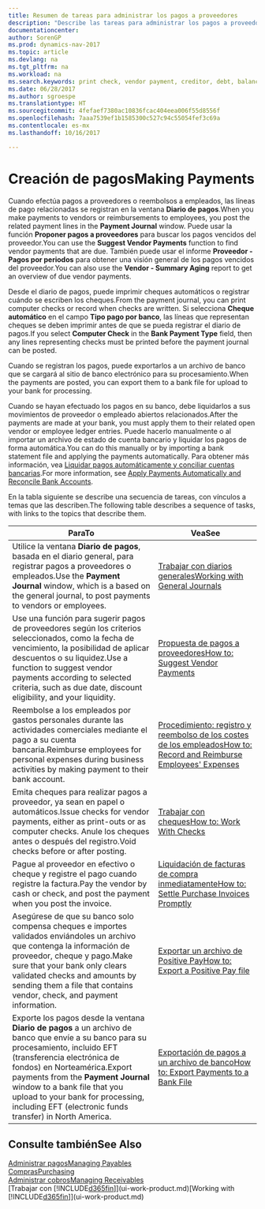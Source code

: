 ```yaml
---
title: Resumen de tareas para administrar los pagos a proveedores
description: "Describe las tareas para administrar los pagos a proveedores o acreedores, incluido el registro de líneas de pago y la obtención de un resumen del saldo vencido."
documentationcenter: 
author: SorenGP
ms.prod: dynamics-nav-2017
ms.topic: article
ms.devlang: na
ms.tgt_pltfrm: na
ms.workload: na
ms.search.keywords: print check, vendor payment, creditor, debt, balance due, AP
ms.date: 06/28/2017
ms.author: sgroespe
ms.translationtype: HT
ms.sourcegitcommit: 4fefaef7380ac10836fcac404eea006f55d8556f
ms.openlocfilehash: 7aaa7539ef1b1585300c527c94c55054fef3c69a
ms.contentlocale: es-mx
ms.lasthandoff: 10/16/2017

---
```

# <a name="making-payments"></a><span data-ttu-id="cd926-103">Creación de pagos</span><span class="sxs-lookup"><span data-stu-id="cd926-103">Making Payments</span></span>
<span data-ttu-id="cd926-104">Cuando efectúa pagos a proveedores o reembolsos a empleados, las líneas de pago relacionadas se registran en la ventana **Diario de pagos**.</span><span class="sxs-lookup"><span data-stu-id="cd926-104">When you make payments to vendors or reimbursements to employees, you post the related payment lines in the **Payment Journal** window.</span></span> <span data-ttu-id="cd926-105">Puede usar la función **Proponer pagos a proveedores** para buscar los pagos vencidos del proveedor.</span><span class="sxs-lookup"><span data-stu-id="cd926-105">You can use the **Suggest Vendor Payments** function to find vendor payments that are due.</span></span> <span data-ttu-id="cd926-106">También puede usar el informe **Proveedor - Pagos por periodos** para obtener una visión general de los pagos vencidos del proveedor.</span><span class="sxs-lookup"><span data-stu-id="cd926-106">You can also use the **Vendor - Summary Aging** report to get an overview of due vendor payments.</span></span>

<span data-ttu-id="cd926-107">Desde el diario de pagos, puede imprimir cheques automáticos o registrar cuándo se escriben los cheques.</span><span class="sxs-lookup"><span data-stu-id="cd926-107">From the payment journal, you can print computer checks or record when checks are written.</span></span> <span data-ttu-id="cd926-108">Si selecciona **Cheque automático** en el campo **Tipo pago por banco**, las líneas que representan cheques se deben imprimir antes de que se pueda registrar el diario de pagos.</span><span class="sxs-lookup"><span data-stu-id="cd926-108">If you select **Computer Check** in the **Bank Payment Type** field, then any lines representing checks must be printed before the payment journal can be posted.</span></span>

<span data-ttu-id="cd926-109">Cuando se registran los pagos, puede exportarlos a un archivo de banco que se cargará al sitio de banco electrónico para su procesamiento.</span><span class="sxs-lookup"><span data-stu-id="cd926-109">When the payments are posted, you can export them to a bank file for upload to your bank for processing.</span></span>

<span data-ttu-id="cd926-110">Cuando se hayan efectuado los pagos en su banco, debe liquidarlos a sus movimientos de proveedor o empleado abiertos relacionados.</span><span class="sxs-lookup"><span data-stu-id="cd926-110">After the payments are made at your bank, you must apply them to their related open vendor or employee ledger entries.</span></span> <span data-ttu-id="cd926-111">Puede hacerlo manualmente o al importar un archivo de estado de cuenta bancario y liquidar los pagos de forma automática.</span><span class="sxs-lookup"><span data-stu-id="cd926-111">You can do this manually or by importing a bank statement file and applying the payments automatically.</span></span> <span data-ttu-id="cd926-112">Para obtener más información, vea [Liquidar pagos automáticamente y conciliar cuentas bancarias](receivables-apply-payments-auto-reconcile-bank-accounts.md).</span><span class="sxs-lookup"><span data-stu-id="cd926-112">For more information, see [Apply Payments Automatically and Reconcile Bank Accounts](receivables-apply-payments-auto-reconcile-bank-accounts.md).</span></span>

<span data-ttu-id="cd926-113">En la tabla siguiente se describe una secuencia de tareas, con vínculos a temas que las describen.</span><span class="sxs-lookup"><span data-stu-id="cd926-113">The following table describes a sequence of tasks, with links to the topics that describe them.</span></span>

| <span data-ttu-id="cd926-114">Para</span><span class="sxs-lookup"><span data-stu-id="cd926-114">To</span></span> | <span data-ttu-id="cd926-115">Vea</span><span class="sxs-lookup"><span data-stu-id="cd926-115">See</span></span> |
| --- | --- |
|<span data-ttu-id="cd926-116">Utilice la ventana **Diario de pagos**, basada en el diario general, para registrar pagos a proveedores o empleados.</span><span class="sxs-lookup"><span data-stu-id="cd926-116">Use the **Payment Journal** window, which is a based on the general journal, to post payments to vendors or employees.</span></span>|[<span data-ttu-id="cd926-117">Trabajar con diarios generales</span><span class="sxs-lookup"><span data-stu-id="cd926-117">Working with General Journals</span></span>](ui-work-general-journals.md)|
| <span data-ttu-id="cd926-118">Use una función para sugerir pagos de proveedores según los criterios seleccionados, como la fecha de vencimiento, la posibilidad de aplicar descuentos o su liquidez.</span><span class="sxs-lookup"><span data-stu-id="cd926-118">Use a function to suggest vendor payments according to selected criteria, such as due date, discount eligibility, and your liquidity.</span></span> |[<span data-ttu-id="cd926-119">Propuesta de pagos a proveedores</span><span class="sxs-lookup"><span data-stu-id="cd926-119">How to: Suggest Vendor Payments</span></span>](payables-how-suggest-vendor-payments.md) |
|<span data-ttu-id="cd926-120">Reembolse a los empleados por gastos personales durante las actividades comerciales mediante el pago a su cuenta bancaria.</span><span class="sxs-lookup"><span data-stu-id="cd926-120">Reimburse employees for personal expenses during business activities by making payment to their bank account.</span></span>|[<span data-ttu-id="cd926-121">Procedimiento: registro y reembolso de los costes de los empleados</span><span class="sxs-lookup"><span data-stu-id="cd926-121">How to: Record and Reimburse Employees' Expenses</span></span>](finance-how-record-reimburse-employee-expenses.md)|
| <span data-ttu-id="cd926-122">Emita cheques para realizar pagos a proveedor, ya sean en papel o automáticos.</span><span class="sxs-lookup"><span data-stu-id="cd926-122">Issue checks for vendor payments, either as print-outs or as computer checks.</span></span> <span data-ttu-id="cd926-123">Anule los cheques antes o después del registro.</span><span class="sxs-lookup"><span data-stu-id="cd926-123">Void checks before or after posting.</span></span> |[<span data-ttu-id="cd926-124">Trabajar con cheques</span><span class="sxs-lookup"><span data-stu-id="cd926-124">How to: Work With Checks</span></span>](payables-how-work-checks.md) |
| <span data-ttu-id="cd926-125">Pague al proveedor en efectivo o cheque y registre el pago cuando registre la factura.</span><span class="sxs-lookup"><span data-stu-id="cd926-125">Pay the vendor by cash or check, and post the payment when you post the invoice.</span></span> |[<span data-ttu-id="cd926-126">Liquidación de facturas de compra inmediatamente</span><span class="sxs-lookup"><span data-stu-id="cd926-126">How to: Settle Purchase Invoices Promptly</span></span>](finance-how-to-settle-purchase-invoices-promptly.md) |
| <span data-ttu-id="cd926-127">Asegúrese de que su banco solo compensa cheques e importes validados enviándoles un archivo que contenga la información de proveedor, cheque y pago.</span><span class="sxs-lookup"><span data-stu-id="cd926-127">Make sure that your bank only clears validated checks and amounts by sending them a file that contains vendor, check, and payment information.</span></span> |[<span data-ttu-id="cd926-128">Exportar un archivo de Positive Pay</span><span class="sxs-lookup"><span data-stu-id="cd926-128">How to: Export a Positive Pay file</span></span>](finance-how-positive-pay.md) |
|<span data-ttu-id="cd926-129">Exporte los pagos desde la ventana **Diario de pagos** a un archivo de banco que envíe a su banco para su procesamiento, incluido EFT (transferencia electrónica de fondos) en Norteamérica.</span><span class="sxs-lookup"><span data-stu-id="cd926-129">Export payments from the **Payment Journal** window to a bank file that you upload to your bank for processing, including EFT (electronic funds transfer) in North America.</span></span> |[<span data-ttu-id="cd926-130">Exportación de pagos a un archivo de banco</span><span class="sxs-lookup"><span data-stu-id="cd926-130">How to: Export Payments to a Bank File</span></span>](payables-how-export-payments-bank-file.md)|  

## <a name="see-also"></a><span data-ttu-id="cd926-131">Consulte también</span><span class="sxs-lookup"><span data-stu-id="cd926-131">See Also</span></span>
[<span data-ttu-id="cd926-132">Administrar pagos</span><span class="sxs-lookup"><span data-stu-id="cd926-132">Managing Payables</span></span>](payables-manage-payables.md)  
[<span data-ttu-id="cd926-133">Compras</span><span class="sxs-lookup"><span data-stu-id="cd926-133">Purchasing</span></span>](purchasing-manage-purchasing.md)  
[<span data-ttu-id="cd926-134">Administrar cobros</span><span class="sxs-lookup"><span data-stu-id="cd926-134">Managing Receivables</span></span>](receivables-manage-receivables.md)  
<span data-ttu-id="cd926-135">[Trabajar con [!INCLUDE[d365fin](includes/d365fin_md.md)]](ui-work-product.md)</span><span class="sxs-lookup"><span data-stu-id="cd926-135">[Working with [!INCLUDE[d365fin](includes/d365fin_md.md)]](ui-work-product.md)</span></span>  

